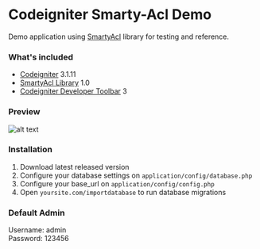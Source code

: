 # Codeigniter Smarty-Acl Demo
Demo application using [SmartyAcl](https://github.com/rubensrocha/codeigniter-smarty-acl) library for testing and reference.

### What's included
- [Codeigniter](https://codeigniter.com/) 3.1.11
- [SmartyAcl Library](https://github.com/rubensrocha/codeigniter-smarty-acl) 1.0
- [Codeigniter Developer Toolbar](https://github.com/JCSama/CodeIgniter-develbar/) 3

### Preview
![alt text](https://tinyurl.com/y8zbwals "Preview")
### Installation
1. Download latest released version
2. Configure your database settings on `application/config/database.php`
3. Configure your base_url on `application/config/config.php`
4. Open `yoursite.com/importdatabase` to run database migrations

### Default Admin
Username: admin<br>
Password: 123456
